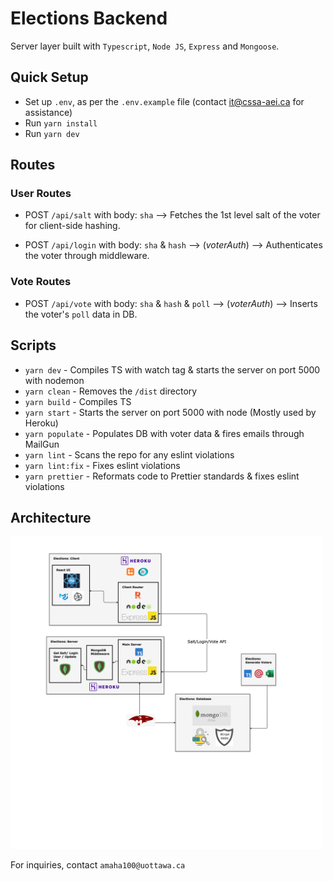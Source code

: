 # Elections Backend

Server layer built with `Typescript`, `Node JS`, `Express` and `Mongoose`.

## Quick Setup

- Set up `.env`, as per the `.env.example` file (contact it@cssa-aei.ca for assistance)
- Run `yarn install`
- Run `yarn dev`

## Routes

### User Routes

- POST `/api/salt` with body: `sha` --> Fetches the 1st level salt of the voter for client-side hashing.

- POST `/api/login` with body: `sha` & `hash` --> (_voterAuth_) --> Authenticates the voter through middleware.

### Vote Routes

- POST `/api/vote` with body: `sha` & `hash` & `poll` --> (_voterAuth_) --> Inserts the voter's `poll` data in DB.

## Scripts

- `yarn dev` - Compiles TS with watch tag & starts the server on port 5000 with nodemon
- `yarn clean` - Removes the `/dist` directory
- `yarn build` - Compiles TS
- `yarn start` - Starts the server on port 5000 with node (Mostly used by Heroku)
- `yarn populate` - Populates DB with voter data & fires emails through MailGun
- `yarn lint` - Scans the repo for any eslint violations
- `yarn lint:fix` - Fixes eslint violations
- `yarn prettier` - Reformats code to Prettier standards & fixes eslint violations

## Architecture

<img src="./assets/stack.png"  width="500"/>

For inquiries, contact `amaha100@uottawa.ca`

